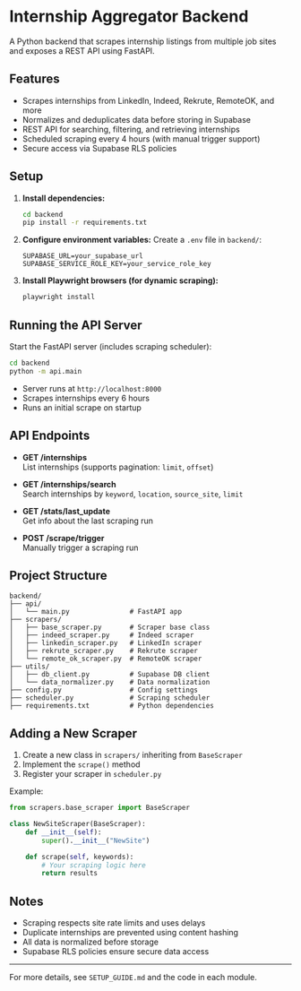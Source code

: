# Internship Aggregator Backend

A Python backend that scrapes internship listings from multiple job sites and exposes a REST API using FastAPI.

## Features

- Scrapes internships from LinkedIn, Indeed, Rekrute, RemoteOK, and more
- Normalizes and deduplicates data before storing in Supabase
- REST API for searching, filtering, and retrieving internships
- Scheduled scraping every 4 hours (with manual trigger support)
- Secure access via Supabase RLS policies

## Setup

1. **Install dependencies:**
   ```bash
   cd backend
   pip install -r requirements.txt
   ```

2. **Configure environment variables:**
   Create a `.env` file in `backend/`:
   ```
   SUPABASE_URL=your_supabase_url
   SUPABASE_SERVICE_ROLE_KEY=your_service_role_key
   ```

3. **Install Playwright browsers (for dynamic scraping):**
   ```bash
   playwright install
   ```

## Running the API Server

Start the FastAPI server (includes scraping scheduler):

```bash
cd backend
python -m api.main
```

- Server runs at `http://localhost:8000`
- Scrapes internships every 6 hours
- Runs an initial scrape on startup

## API Endpoints

- **GET /internships**  
  List internships (supports pagination: `limit`, `offset`)

- **GET /internships/search**  
  Search internships by `keyword`, `location`, `source_site`, `limit`

- **GET /stats/last_update**  
  Get info about the last scraping run

- **POST /scrape/trigger**  
  Manually trigger a scraping run

## Project Structure

```
backend/
├── api/
│   └── main.py               # FastAPI app
├── scrapers/
│   ├── base_scraper.py       # Scraper base class
│   ├── indeed_scraper.py     # Indeed scraper
│   ├── linkedin_scraper.py   # LinkedIn scraper
│   ├── rekrute_scraper.py    # Rekrute scraper
│   └── remote_ok_scraper.py  # RemoteOK scraper
├── utils/
│   ├── db_client.py          # Supabase DB client
│   └── data_normalizer.py    # Data normalization
├── config.py                 # Config settings
├── scheduler.py              # Scraping scheduler
├── requirements.txt          # Python dependencies
```

## Adding a New Scraper

1. Create a new class in `scrapers/` inheriting from `BaseScraper`
2. Implement the `scrape()` method
3. Register your scraper in `scheduler.py`

Example:
```python
from scrapers.base_scraper import BaseScraper

class NewSiteScraper(BaseScraper):
    def __init__(self):
        super().__init__("NewSite")

    def scrape(self, keywords):
        # Your scraping logic here
        return results
```

## Notes

- Scraping respects site rate limits and uses delays
- Duplicate internships are prevented using content hashing
- All data is normalized before storage
- Supabase RLS policies ensure secure data access

---

For more details, see `SETUP_GUIDE.md` and the code in each module.